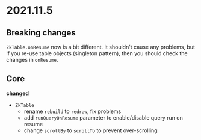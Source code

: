 # 2021.11.5

## Breaking changes

`ZkTable.onResume` now is a bit different. It shouldn't cause any problems, but
if you re-use table objects (singleton pattern), then you should check the
changes in `onResume`.

## Core

**changed**

- `ZkTable`
    - rename `rebuild` to `redraw`, fix problems
    - add `runQueryOnResume` parameter to enable/disable query run on resume
    - change `scrollBy` to `scrollTo` to prevent over-scrolling